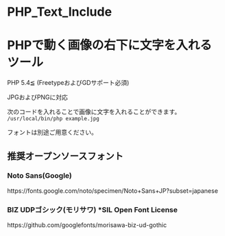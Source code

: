 # PHP_Text_Include
<h1>PHPで動く画像の右下に文字を入れるツール</h1>

PHP 5.4≦ (FreetypeおよびGDサポート必須)

JPGおよびPNGに対応

次のコードを入れることで画像に文字を入れることができます。
<code>/usr/local/bin/php example.jpg</code>

フォントは別途ご用意ください。

<h2>推奨オープンソースフォント</h2>
<h3>Noto Sans(Google)</h3>
https://fonts.google.com/noto/specimen/Noto+Sans+JP?subset=japanese
<h3>BIZ UDPゴシック(モリサワ) *SIL Open Font License</h3>
https://github.com/googlefonts/morisawa-biz-ud-gothic
